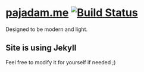 # [pajadam.me](https://pajadam.me) [![Build Status](https://travis-ci.com/pajadam/pajadam.me.svg?token=pwGGiYX2hx26pJcp7mz8&branch=master)](https://travis-ci.com/pajadam/pajadam.me)

Designed to be modern and light.

## Site is using Jekyll

Feel free to modify it for yourself if needed ;)

